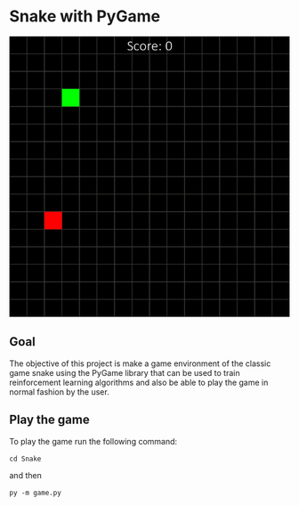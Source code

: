 # Snake with PyGame

![Gameplay GIF](assets/your_game.gif)

## Goal

The objective of this project is make a game environment of the classic game snake using the PyGame library that can be used to train reinforcement learning algorithms and also be able to play the game in normal fashion by the user.

## Play the game
To play the game run the following command:
```console
cd Snake
```
and then 
```console
py -m game.py
```
